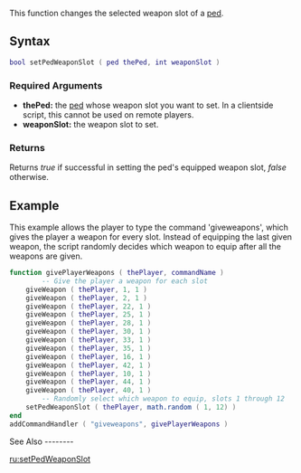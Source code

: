This function changes the selected weapon slot of a [ped](/docs/ped.md "wikilink").

Syntax
------

``` lua
bool setPedWeaponSlot ( ped thePed, int weaponSlot )
```

### Required Arguments

-   **thePed:** the [ped](/docs/ped.md "wikilink") whose weapon slot you want to set. In a clientside script, this cannot be used on remote players.
-   **weaponSlot:** the weapon slot to set.

### Returns

Returns *true* if successful in setting the ped's equipped weapon slot, *false* otherwise.

Example
-------

<section name="Server" class="server" show="true">
This example allows the player to type the command 'giveweapons', which gives the player a weapon for every slot. Instead of equipping the last given weapon, the script randomly decides which weapon to equip after all the weapons are given.

``` lua
function givePlayerWeapons ( thePlayer, commandName )
        -- Give the player a weapon for each slot
    giveWeapon ( thePlayer, 1, 1 )
    giveWeapon ( thePlayer, 2, 1 )
    giveWeapon ( thePlayer, 22, 1 )
    giveWeapon ( thePlayer, 25, 1 )
    giveWeapon ( thePlayer, 28, 1 )
    giveWeapon ( thePlayer, 30, 1 )
    giveWeapon ( thePlayer, 33, 1 )
    giveWeapon ( thePlayer, 35, 1 )
    giveWeapon ( thePlayer, 16, 1 )
    giveWeapon ( thePlayer, 42, 1 )
    giveWeapon ( thePlayer, 10, 1 )
    giveWeapon ( thePlayer, 44, 1 )
    giveWeapon ( thePlayer, 40, 1 )
        -- Randomly select which weapon to equip, slots 1 through 12
    setPedWeaponSlot ( thePlayer, math.random ( 1, 12) )
end
addCommandHandler ( "giveweapons", givePlayerWeapons )
```

</section>
See Also
--------

[ru:setPedWeaponSlot](/docs/ru-setpedweaponslot.md "wikilink")
